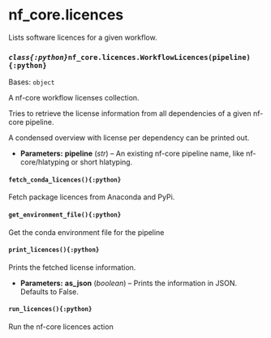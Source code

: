 # nf\_core.licences

Lists software licences for a given workflow.

### *`class{:python}`*`nf_core.licences.WorkflowLicences(pipeline){:python}`

Bases: `object`

A nf-core workflow licenses collection.

Tries to retrieve the license information from all dependencies
of a given nf-core pipeline.

A condensed overview with license per dependency can be printed out.

* **Parameters:**
  **pipeline** (*str*) – An existing nf-core pipeline name, like nf-core/hlatyping
  or short hlatyping.

#### `fetch_conda_licences(){:python}`

Fetch package licences from Anaconda and PyPi.

#### `get_environment_file(){:python}`

Get the conda environment file for the pipeline

#### `print_licences(){:python}`

Prints the fetched license information.

* **Parameters:**
  **as\_json** (*boolean*) – Prints the information in JSON. Defaults to False.

#### `run_licences(){:python}`

Run the nf-core licences action
